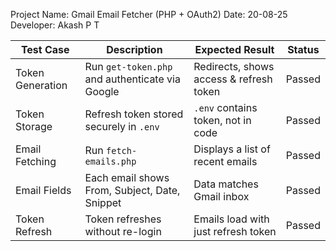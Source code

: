Project Name: Gmail Email Fetcher (PHP + OAuth2)
Date: 20-08-25
Developer: Akash P T

| Test Case        | Description                                     | Expected Result                         | Status        |
| ---------------- | ----------------------------------------------- | --------------------------------------- | ------------- |
| Token Generation | Run `get-token.php` and authenticate via Google | Redirects, shows access & refresh token | Passed |
| Token Storage    | Refresh token stored securely in `.env`         | `.env` contains token, not in code      | Passed |
| Email Fetching   | Run `fetch-emails.php`                          | Displays a list of recent emails        | Passed |
| Email Fields     | Each email shows From, Subject, Date, Snippet   | Data matches Gmail inbox                | Passed |
| Token Refresh    | Token refreshes without re-login                | Emails load with just refresh token     | Passed |
